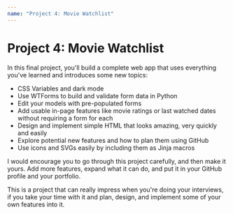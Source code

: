 ```yaml
---
name: "Project 4: Movie Watchlist"
---
```


# Project 4: Movie Watchlist

In this final project, you'll build a complete web app that uses everything you've learned and introduces some new topics:

- CSS Variables and dark mode
- Use WTForms to build and validate form data in Python
- Edit your models with pre-populated forms
- Add usable in-page features like movie ratings or last watched dates without requiring a form for each
- Design and implement simple HTML that looks amazing, very quickly and easily
- Explore potential new features and how to plan them using GitHub
- Use icons and SVGs easily by including them as Jinja macros

I would encourage you to go through this project carefully, and then make it yours. Add more features, expand what it can do, and put it in your GitHub profile and your portfolio.

This is a project that can really impress when you're doing your interviews, if you take your time with it and plan, design, and implement some of your own features into it.
